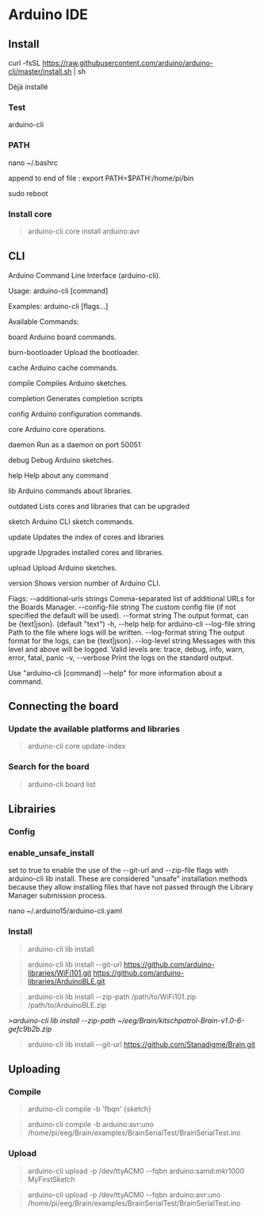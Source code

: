 # Arduino IDE

## Install

curl -fsSL https://raw.githubusercontent.com/arduino/arduino-cli/master/install.sh | sh

Déjà installé 

### Test

arduino-cli

### PATH

nano ~/.bashrc

append to end of file : export PATH=$PATH:/home/pi/bin

sudo reboot

### Install core

>arduino-cli core install arduino:avr


## CLI
Arduino Command Line Interface (arduino-cli).

Usage:
  arduino-cli [command]

Examples:
  arduino-cli <command> [flags...]

Available Commands:

  board           Arduino board commands.

  burn-bootloader Upload the bootloader.

  cache           Arduino cache commands.

  compile         Compiles Arduino sketches.

  completion      Generates completion scripts

  config          Arduino configuration commands.

  core            Arduino core operations.

  daemon          Run as a daemon on port 50051

  debug           Debug Arduino sketches.

  help            Help about any command

  lib             Arduino commands about libraries.

  outdated        Lists cores and libraries that can be upgraded

  sketch          Arduino CLI sketch commands.

  update          Updates the index of cores and libraries

  upgrade         Upgrades installed cores and libraries.

  upload          Upload Arduino sketches.

  version         Shows version number of Arduino CLI.

Flags:
      --additional-urls strings   Comma-separated list of additional URLs for the Boards Manager.
      --config-file string        The custom config file (if not specified the default will be used).
      --format string             The output format, can be {text|json}. (default "text")
  -h, --help                      help for arduino-cli
      --log-file string           Path to the file where logs will be written.
      --log-format string         The output format for the logs, can be {text|json}.
      --log-level string          Messages with this level and above will be logged. Valid levels are: trace, debug, info, warn, error, fatal, panic
  -v, --verbose                   Print the logs on the standard output.

Use "arduino-cli [command] --help" for more information about a command.


## Connecting the board

### Update the available platforms and libraries

> arduino-cli core update-index

### Search for the board

> arduino-cli board list

## Librairies

### Config

### enable_unsafe_install

set to true to enable the use of the --git-url and --zip-file flags with arduino-cli lib install. These are considered "unsafe" installation methods because they allow installing files that have not passed through the Library Manager submission process.

nano ~/.arduino15/arduino-cli.yaml 

### Install

>arduino-cli lib install <library>

>arduino-cli lib install --git-url https://github.com/arduino-libraries/WiFi101.git https://github.com/arduino-libraries/ArduinoBLE.git


>arduino-cli lib install --zip-path /path/to/WiFi101.zip /path/to/ArduinoBLE.zip

_>arduino-cli lib install --zip-path ~/eeg/Brain/kitschpatrol-Brain-v1.0-6-gefc9b2b.zip_

>arduino-cli lib install --git-url https://github.com/Stanadigme/Brain.git

## Uploading

### Compile

>arduino-cli compile -b 'fbqn' {sketch}

>arduino-cli compile -b arduino:avr:uno /home/pi/eeg/Brain/examples/BrainSerialTest/BrainSerialTest.ino

### Upload
>arduino-cli upload -p /dev/ttyACM0 --fqbn arduino:samd:mkr1000 MyFirstSketch

>arduino-cli upload -p /dev/ttyACM0 --fqbn arduino:avr:uno /home/pi/eeg/Brain/examples/BrainSerialTest/BrainSerialTest.ino